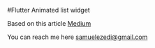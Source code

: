 #Flutter Animated list widget

Based on this article [Medium](https://medium.com/flutter-community/how-to-animate-items-in-list-using-animatedlist-in-flutter-9b1a64e9aa16)

You can reach me here samuelezedi@gmail.com